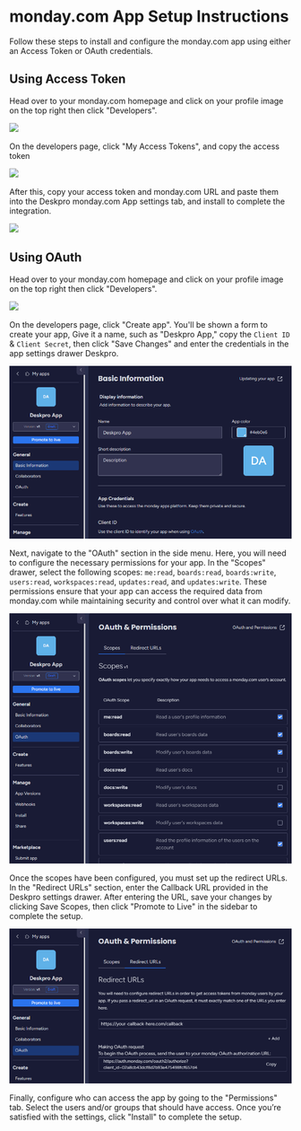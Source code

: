 monday.com App Setup Instructions
===

Follow these steps to install and configure the monday.com app using either an Access Token or OAuth credentials.

## Using Access Token

Head over to your monday.com homepage and click on your profile image on the top right then click "Developers".

[![](/docs/assets/setup/developers.png)](/docs/assets/setup/developers.png)

On the developers page, click "My Access Tokens", and copy the access token

[![](/docs/assets/setup/access_token.png)](/docs/assets/setup/access_token.png)

After this, copy your access token and monday.com URL and paste them into the Deskpro monday.com App settings tab, and install to complete the integration.

[![](/docs/assets/setup/deskpro_settings.png)](/docs/assets/setup/deskpro_settings.png)

## Using OAuth

Head over to your monday.com homepage and click on your profile image on the top right then click "Developers".

[![](/docs/assets/setup/developers.png)](/docs/assets/setup/developers.png)

On the developers page, click "Create app". You'll be shown a form to create your app, Give it a name, such as "Deskpro App," copy the `Client ID` & `Client Secret`, then click "Save Changes" and enter the credentials in the app settings drawer Deskpro.

[![](/docs/assets/setup/app_setup_form.png)](/docs/assets/setup/app_setup_form.png)

Next, navigate to the "OAuth" section in the side menu. Here, you will need to configure the necessary permissions for your app. In the "Scopes" drawer, select the following scopes: `me:read`, `boards:read`, `boards:write`, `users:read`, `workspaces:read`, `updates:read`, and `updates:write`. These permissions ensure that your app can access the required data from monday.com while maintaining security and control over what it can modify.

[![](/docs/assets/setup/app_oauth_permissions.png)](/docs/assets/setup/app_oauth_permissions.png)

Once the scopes have been configured, you must set up the redirect URLs. In the "Redirect URLs" section, enter the Callback URL provided in the Deskpro settings drawer. After entering the URL, save your changes by clicking Save Scopes, then click "Promote to Live" in the sidebar to complete the setup.

[![](/docs/assets/setup/app_redirect_url.png)](/docs/assets/setup/app_redirect_url.png)


Finally, configure who can access the app by going to the "Permissions" tab. Select the users and/or groups that should have access. Once you’re satisfied with the settings, click "Install" to complete the setup.